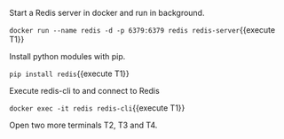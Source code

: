
Start a Redis server in docker and run in background.

`docker run --name redis -d -p 6379:6379 redis redis-server`{{execute T1}}

Install python modules with pip.

`pip install redis`{{execute T1}}

Execute redis-cli to and connect to Redis

`docker exec -it redis redis-cli`{{execute T1}}


Open two more terminals T2, T3 and T4. 

